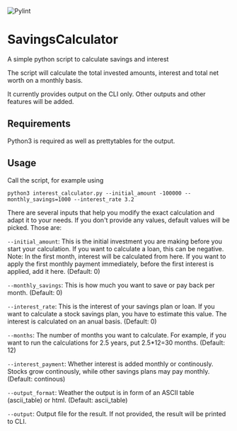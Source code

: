 ![Pylint](https://github.com/gromlin2/SavingsCalculator/workflows/Pylint/badge.svg)
# SavingsCalculator
A simple python script to calculate savings and interest

The script will calculate the total invested amounts, interest and total net worth on a monthly basis.

It currently provides output on the CLI only. Other outputs and other features will be added.

## Requirements
Python3 is required as well as prettytables for the output.

## Usage
Call the script, for example using
```
python3 interest_calculator.py --initial_amount -100000 --monthly_savings=1000 --interest_rate 3.2
```

There are several inputs that help you modify the exact calculation and adapt it to your needs. If you don't provide any values, default values will be picked.
Those are:

```--initial_amount```: This is the initial investment you are making before you start your calculation. If you want to calculate a loan, this can be negative. Note: In the first month, interest will be calculated from here. If you want to apply the first monthly payment immediately, before the first interest is applied, add it here. (Default: 0)

```--monthly_savings```: This is how much you want to save or pay back per month. (Default: 0)

```--interest_rate```: This is the interest of your savings plan or loan. If you want to calculate a stock savings plan, you have to estimate this value. The interest is calculated on an anual basis. (Default: 0)

```--months```: The number of months you want to calculate. For example, if you want to run the calculations for 2.5 years, put 2.5*12=30 months. (Default: 12)

```--interest_payment```: Whether interest is added monthly or continously. Stocks grow continously, while other savings plans may pay monthly. (Default: continous)

```--output_format```: Weather the output is in form of an ASCII table (ascii_table) or html. (Default: ascii_table)

```--output```: Output file for the result. If not provided, the result will be printed to CLI.
